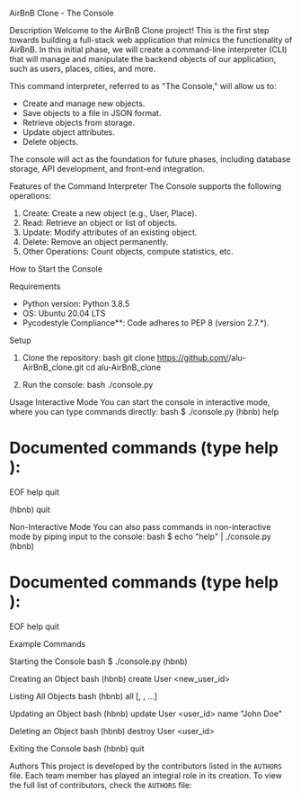 AirBnB Clone - The Console

Description
Welcome to the AirBnB Clone project! This is the first step towards building a full-stack web application that mimics the functionality of AirBnB. In this initial phase, we will create a command-line interpreter (CLI) that will manage and manipulate the backend objects of our application, such as users, places, cities, and more.

This command interpreter, referred to as "The Console," will allow us to:
- Create and manage new objects.
- Save objects to a file in JSON format.
- Retrieve objects from storage.
- Update object attributes.
- Delete objects.

The console will act as the foundation for future phases, including database storage, API development, and front-end integration.


Features of the Command Interpreter
The Console supports the following operations:
1. Create: Create a new object (e.g., User, Place).
2. Read: Retrieve an object or list of objects.
3. Update: Modify attributes of an existing object.
4. Delete: Remove an object permanently.
5. Other Operations: Count objects, compute statistics, etc.


How to Start the Console

 Requirements
- Python version: Python 3.8.5
- OS: Ubuntu 20.04 LTS
- Pycodestyle Compliance**: Code adheres to PEP 8 (version 2.7.*).

 Setup
1. Clone the repository:
   bash
   git clone https://github.com/<your-group-name>/alu-AirBnB_clone.git
   cd alu-AirBnB_clone
   
2. Run the console:
   bash
   ./console.py


Usage
Interactive Mode
You can start the console in interactive mode, where you can type commands directly:
bash
$ ./console.py
(hbnb) help

Documented commands (type help <topic>):
========================================
EOF  help  quit

(hbnb) quit

Non-Interactive Mode
You can also pass commands in non-interactive mode by piping input to the console:
bash
$ echo "help" | ./console.py
(hbnb)

Documented commands (type help <topic>):
========================================
EOF  help  quit


Example Commands

Starting the Console
bash
$ ./console.py
(hbnb)


Creating an Object
bash
(hbnb) create User
<new_user_id>


Listing All Objects
bash
(hbnb) all
[<User>, <Place>, <City>...]

Updating an Object
bash
(hbnb) update User <user_id> name "John Doe"


Deleting an Object
bash
(hbnb) destroy User <user_id>


Exiting the Console
bash
(hbnb) quit

Authors
This project is developed by the contributors listed in the `AUTHORS` file. Each team member has played an integral role in its creation. To view the full list of contributors, check the `AUTHORS` file:



